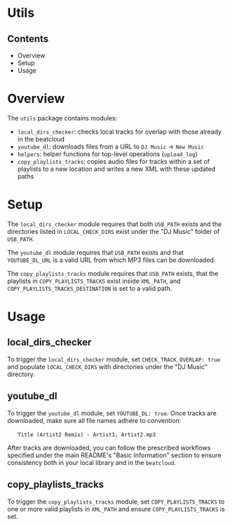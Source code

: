 # Utils

## Contents
* Overview
* Setup
* Usage

# Overview
The `utils` package contains modules:
* `local_dirs_checker`: checks local tracks for overlap with those already in the beatcloud
* `youtube_dl`: downloads files from a URL to `DJ Music` -> `New Music`
* `helpers`: helper functions for top-level operations (`upload_log`)
* `copy_playlists_tracks`: copies audio files for tracks within a set of playlists to a new location and writes a new XML with these updated paths

# Setup
The `local_dirs_checker` module requires that both `USB_PATH` exists and the directories listed in `LOCAL_CHECK_DIRS` exist under the "DJ Music" folder of `USB_PATH`.

The `youtube_dl` module requires that `USB_PATH` exists and that `YOUTUBE_DL_URL` is a valid URL from which MP3 files can be downloaded.

The `copy_playlists_tracks` module requires that `USB_PATH` exists, that the playlists in `COPY_PLAYLISTS_TRACKS` exist inside `XML_PATH`, and `COPY_PLAYLISTS_TRACKS_DESTINATION` is set to a valid path.

# Usage

## local_dirs_checker
To trigger the `local_dirs_checker` module, set `CHECK_TRACK_OVERLAP: true` and populate `lOCAL_CHECK_DIRS` with directories under the "DJ Music" directory.

## youtube_dl
To trigger the `youtube_dl` module, set `YOUTUBE_DL: true`. Once tracks are downloaded, make sure all file names adhere to convention:

&nbsp;&nbsp;&nbsp;&nbsp;&nbsp;&nbsp;`Title (Artist2 Remix) - Artist1, Artist2.mp3`

After tracks are downloaded, you can follow the prescribed workflows specified under the main README's "Basic Information" section to ensure consistency both in your local library and in the `beatcloud`.

## copy_playlists_tracks
To trigger the `copy_playlists_tracks` module, set `COPY_PLAYLISTS_TRACKS` to one or more valid playlists in `XML_PATH` and ensure `COPY_PLAYLISTS_TRACKS` is set.
